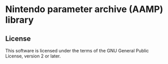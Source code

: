 # Nintendo parameter archive (AAMP) library

## License

This software is licensed under the terms of the GNU General Public License, version 2 or later.
